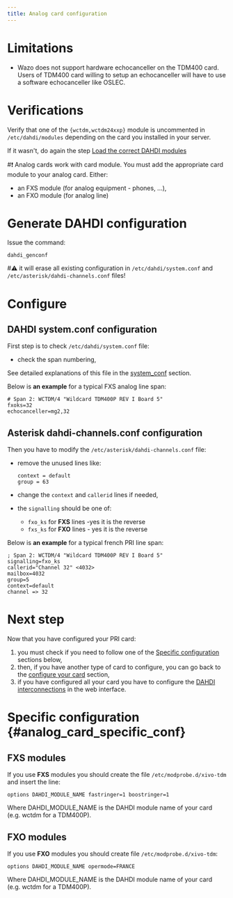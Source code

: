 ```yaml
---
title: Analog card configuration
---
```


Limitations
===========

-   Wazo does not support hardware echocanceller on the TDM400 card.
    Users of TDM400 card willing to setup an echocanceller will have to
    use a software echocanceller like OSLEC.

Verifications
=============

Verify that one of the `{wctdm,wctdm24xxp}` module is uncommented in
`/etc/dahdi/modules` depending on the
card you installed in your server.

If it wasn't, do again the step [Load the correct DAHDI modules](/uc-doc/administration/hardware/load_modules)

#:exclamation: Analog cards work with card module. You must add the appropriate card
module to your analog card. Either:

-   an FXS module (for analog equipment - phones, ...),
-   an FXO module (for analog line)

Generate DAHDI configuration
============================

Issue the command:

    dahdi_genconf

#:warning: it will erase all existing configuration in
`/etc/dahdi/system.conf` and
`/etc/asterisk/dahdi-channels.conf` files!

Configure
=========

DAHDI system.conf configuration
-------------------------------

First step is to check `/etc/dahdi/system.conf` file:

-   check the span numbering,

See detailed explanations of this file in the
[system_conf](/uc-doc/administration/hardware/analog_configuration) section.

Below is **an example** for a typical FXS analog line span:

    # Span 2: WCTDM/4 "Wildcard TDM400P REV I Board 5"
    fxoks=32
    echocanceller=mg2,32

Asterisk dahdi-channels.conf configuration
------------------------------------------

Then you have to modify the
`/etc/asterisk/dahdi-channels.conf` file:

-   remove the unused lines like:

        context = default
        group = 63

-   change the `context` and `callerid` lines if needed,
-   the `signalling` should be one of:
    -   `fxo_ks` for **FXS** lines -yes it is the reverse
    -   `fxs_ks` for **FXO** lines - yes it is the reverse

Below is **an example** for a typical french PRI line span:

    ; Span 2: WCTDM/4 "Wildcard TDM400P REV I Board 5"
    signalling=fxo_ks
    callerid="Channel 32" <4032>
    mailbox=4032
    group=5
    context=default
    channel => 32

Next step
=========

Now that you have configured your PRI card:

1.  you must check if you need to follow one of the
    [Specific configuration](/uc-doc/administration/hardware/analog_configuration#analog_card_specific_conf) sections
    below,
2.  then, if you have another type of card to configure, you can go back
    to the [configure your card](/uc-doc/administration/hardware/card_configuration) section,
3.  if you have configured all your card you have to configure the
    [DAHDI interconnections](/uc-doc/administration/interconnections/introduction#interco_dahdi_conf) in the web
    interface.

Specific configuration {#analog_card_specific_conf}
======================

FXS modules
-----------

If you use **FXS** modules you should create the file
`/etc/modprobe.d/xivo-tdm` and insert the
line:

    options DAHDI_MODULE_NAME fastringer=1 boostringer=1

Where DAHDI_MODULE_NAME is the DAHDI module name of your card (e.g.
wctdm for a TDM400P).

FXO modules
-----------

If you use **FXO** modules you should create file
`/etc/modprobe.d/xivo-tdm`:

    options DAHDI_MODULE_NAME opermode=FRANCE

Where DAHDI_MODULE_NAME is the DAHDI module name of your card (e.g.
wctdm for a TDM400P).
